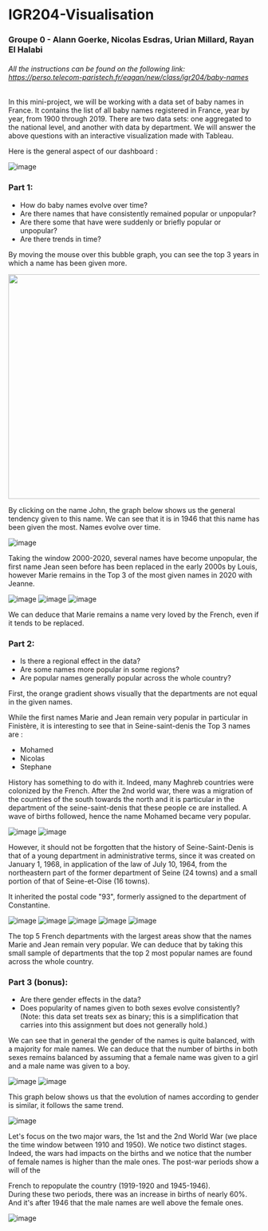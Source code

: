 # IGR204-Visualisation 

### Groupe 0 - Alann Goerke, Nicolas Esdras, Urian Millard, Rayan El Halabi

###### *All the instructions can be found on the following link: https://perso.telecom-paristech.fr/eagan/new/class/igr204/baby-names*

In this mini-project, we will be working with a data set of baby names in France. It contains the list of all baby names registered in France, year by year, from 1900 through 2019. There are two data sets: one aggregated to the national level, and another with data by department. We will answer the above questions with an interactive visualization made with Tableau. 

Here is the general aspect of our dashboard : 

![image](https://github.com/N-dras/IGR204-Visualisation/blob/main/Images/visualisation_globale.png)

### Part 1:

- How do baby names evolve over time?
- Are there names that have consistently remained popular or unpopular? 
- Are there some that have were suddenly or briefly popular or unpopular? 
- Are there trends in time? 

By moving the mouse over this bubble graph, you can see the top 3 years in which a name has been given more. 

<img src="https://github.com/N-dras/IGR204-Visualisation/blob/main/Images/Question_1.1.png" width="700" height="450">

By clicking on the name John, the graph below shows us the general tendency given to this name. We can see that it is in 1946 that this name has been given the most. Names evolve over time.

![image](https://github.com/N-dras/IGR204-Visualisation/blob/main/Images/Question_1.2.png)

Taking the window 2000-2020, several names have become unpopular, the first name Jean seen before has been replaced in the early 2000s by Louis, however Marie remains in the Top 3 of the most given names in 2020 with Jeanne. 

![image](https://github.com/N-dras/IGR204-Visualisation/blob/main/Images/Question_1.3.png)
![image](https://github.com/N-dras/IGR204-Visualisation/blob/main/Images/Question_1.4.png)
![image](https://github.com/N-dras/IGR204-Visualisation/blob/main/Images/Question_1.5.png)

We can deduce that Marie remains a name very loved by the French, even if it tends to be replaced. 


### Part 2:

- Is there a regional effect in the data? 
- Are some names more popular in some regions? 
- Are popular names generally popular across the whole country?

First, the orange gradient shows visually that the departments are not equal in the given names.

While the first names Marie and Jean remain very popular in particular in Finistère, it is interesting to see that in Seine-saint-denis the Top 3 names are : 
- Mohamed
- Nicolas
- Stephane

History has something to do with it. Indeed, many Maghreb countries were colonized by the French. After the 2nd world war, there was a migration of the countries of the south towards the north and it is particular in the department of the seine-saint-denis that these people ce are installed. A wave of births followed, hence the name Mohamed became very popular.

![image](https://github.com/N-dras/IGR204-Visualisation/blob/main/Images/Question_2.3.png)
![image](https://github.com/N-dras/IGR204-Visualisation/blob/main/Images/Question_2.2.png)

However, it should not be forgotten that the history of Seine-Saint-Denis is that of a young department in administrative terms, since it was created on January 1, 1968, in application of the law of July 10, 1964, from the northeastern part of the former department of Seine (24 towns) and a small portion of that of Seine-et-Oise (16 towns).

It inherited the postal code "93", formerly assigned to the department of Constantine.

![image](https://github.com/N-dras/IGR204-Visualisation/blob/main/Images/2.4.png)
![image](https://github.com/N-dras/IGR204-Visualisation/blob/main/Images/2.5.png)
![image](https://github.com/N-dras/IGR204-Visualisation/blob/main/Images/2.6.png)
![image](https://github.com/N-dras/IGR204-Visualisation/blob/main/Images/2.7.png)
![image](https://github.com/N-dras/IGR204-Visualisation/blob/main/Images/2.8.png)

The top 5 French departments with the largest areas show that the names Marie and Jean remain very popular. We can deduce that by taking this small sample of departments that the top 2 most popular names are found across the whole country.


### Part 3 (bonus):

- Are there gender effects in the data? 
- Does popularity of names given to both sexes evolve consistently? (Note: this data set treats sex as binary; this is a simplification that carries into this assignment but does not generally hold.)

We can see that in general the gender of the names is quite balanced, with a majority for male names. We can deduce that the number of births in both sexes remains balanced by assuming that a female name was given to a girl and a male name was given to a boy. 

![image](https://github.com/N-dras/IGR204-Visualisation/blob/main/Images/3.1.png)
![image](https://github.com/N-dras/IGR204-Visualisation/blob/main/Images/3.2.png)

This graph below shows us that the evolution of names according to gender is similar, it follows the same trend.

![image](https://github.com/N-dras/IGR204-Visualisation/blob/main/Images/3.3.png)

Let's focus on the two major wars, the 1st and the 2nd World War (we place the time window between 1910 and 1950). We notice two distinct stages. Indeed, the wars had impacts on the births and we notice that the number of female names is higher than the male ones. The post-war periods show a will of the 

French to repopulate the country (1919-1920 and 1945-1946).  
During these two periods, there was an increase in births of nearly 60%. And it's after 1946 that the male names are well above the female ones.

![image](https://github.com/N-dras/IGR204-Visualisation/blob/main/Images/3.4.png)
